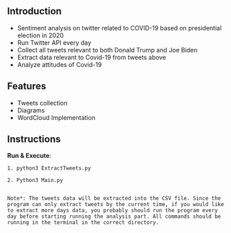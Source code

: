 ## Introduction
* Sentiment analysis on twitter related to COVID-19 based on presidential election in 2020
* Run Twitter API every day
* Collect all tweets relevant to both Donald Trump and Joe Biden
* Extract data relevant to Covid-19 from tweets above
* Analyze attitudes of Covid-19 


## Features
* Tweets collection
* Diagrams
* WordCloud Implementation


## Instructions
**Run & Execute**: 

	1. python3 ExtractTweets.py  	 

	2. Python3 Main.py		 


	Note*: The tweets data will be extracted into the CSV file. Since the program can only extract tweets by the current time, if you would like to extract more days data, you probably should run the program every day before starting running the analysis part. All commands should be running in the terminal in the correct directory. 
